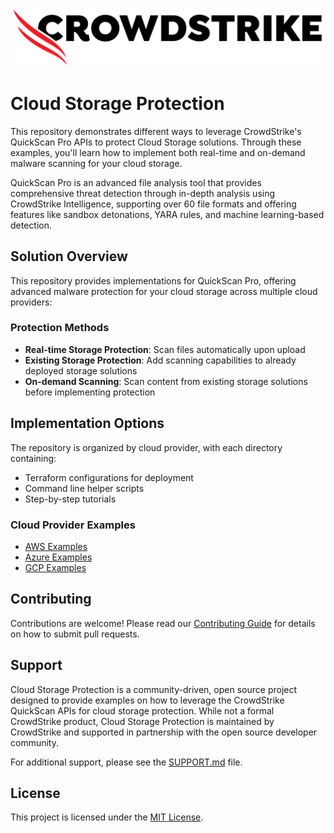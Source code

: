 <p align="center">
   <img src="https://raw.githubusercontent.com/CrowdStrike/falconpy/main/docs/asset/cs-logo.png" alt="CrowdStrike logo" width="500"/>
</p>

# Cloud Storage Protection

This repository demonstrates different ways to leverage CrowdStrike's QuickScan Pro APIs to protect Cloud Storage solutions. Through these examples, you'll learn how to implement both real-time and on-demand malware scanning for your cloud storage.

QuickScan Pro is an advanced file analysis tool that provides comprehensive threat detection through in-depth analysis using CrowdStrike Intelligence,
supporting over 60 file formats and offering features like sandbox detonations, YARA rules, and machine learning-based detection.

## Solution Overview

This repository provides implementations for QuickScan Pro, offering advanced malware protection for your cloud storage across multiple cloud providers:

### Protection Methods

- **Real-time Storage Protection**: Scan files automatically upon upload
- **Existing Storage Protection**: Add scanning capabilities to already deployed storage solutions
- **On-demand Scanning**: Scan content from existing storage solutions before implementing protection

## Implementation Options

The repository is organized by cloud provider, with each directory containing:

- Terraform configurations for deployment
- Command line helper scripts
- Step-by-step tutorials

### Cloud Provider Examples

- [AWS Examples](./AWS/README.md)
- [Azure Examples](./Azure/README.md)
- [GCP Examples](./GCP/README.md)

## Contributing

Contributions are welcome! Please read our [Contributing Guide](CONTRIBUTING.md) for details on how to submit pull requests.

## Support

Cloud Storage Protection is a community-driven, open source project designed to provide examples on how to leverage the CrowdStrike QuickScan APIs for cloud storage protection. While not a formal CrowdStrike product, Cloud Storage Protection is maintained by CrowdStrike and supported in partnership with the open source developer community.

For additional support, please see the [SUPPORT.md](SUPPORT.md) file.

## License

This project is licensed under the [MIT License](LICENSE).

